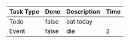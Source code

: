 |Task Type | Done | Description | Time |
|----------|------|-------------|------|
| Todo | false | eat today |  |
| Event | false | die | 2 |
